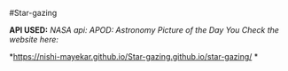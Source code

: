 #Star-gazing

**API USED:**
*NASA api:
APOD: Astronomy Picture of the Day
You Check the website here:*

*https://nishi-mayekar.github.io/Star-gazing.github.io/star-gazing/
*
